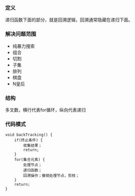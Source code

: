 ### 定义
递归函数下面的部分，就是回溯逻辑，回溯通常隐藏在递归下面。

### 解决问题范围
- 纯暴力搜索
- 组合
- 切割
- 子集
- 排列
- 棋盘
- N皇后

### 结构
多叉数，横行代表for循环，纵向代表递归

### 代码模式
```
void backTracking() {
    if(终止条件) {
        收集结果；
        return;
    }
    for(集合元素) {
        处理节点；
        递归函数；
        回溯操作；撤销处理节点，剪枝；
    }
    return;  
}

```


